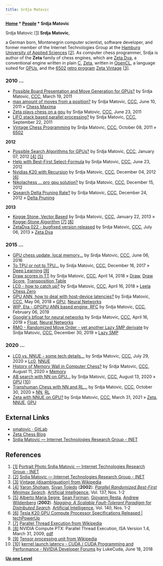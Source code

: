 ```yaml
---
title: Srdja Matovic
---
```

**[Home](Home "Home") \* [People](People "People") \* Srdja Matovic**



 [](http://www.inet.haw-hamburg.de/images/srdjamatovic.jpg/view) Srdja Matovic <a id="cite-note-1" href="#cite-ref-1">[1]</a> 
**Srdja Matovic**,  

a German born, Montenegrin computer scientist, software developer, and former member of the Internet Technologies Group at the [Hamburg University of Applied Sciences](https://en.wikipedia.org/wiki/Hamburg_University_of_Applied_Sciences) <a id="cite-note-2" href="#cite-ref-2">[2]</a>. 
As computer chess programmer, Srdja is author of the **Zeta** family of chess engines, which are [Zeta Dva](Zeta_Dva "Zeta Dva"), a conventional engine written in plain [C](C "C"), [Zeta](Zeta "Zeta"), written in [OpenCL](OpenCL "OpenCL"), a language suited for [GPUs](GPU "GPU"), and the [6502](6502 "6502") [retro program](https://en.wikipedia.org/wiki/Retro_style) [Zeta Vintage](index.php?title=Zeta_Vintage&action=edit&redlink=1 "Zeta Vintage (page does not exist)") <a id="cite-note-3" href="#cite-ref-3">[3]</a>. 



### 2010 ...


* [Possible Board Presentation and Move Generation for GPUs?](http://www.talkchess.com/forum/viewtopic.php?t=38478) by Srdja Matovic, [CCC](CCC "CCC"), March 19, 2011
* [max amount of moves from a position?](http://www.talkchess.com/forum/viewtopic.php?t=39332) by Srdja Matovic, [CCC](CCC "CCC"), June 10, 2011 » [Chess Maxima](Chess#Maxima "Chess")
* [Zeta plays chess on a gpu](http://www.talkchess.com/forum/viewtopic.php?t=39459) by Srdja Matovic, [CCC](CCC "CCC"), June 23, 2011
* [LIFO stack based parallel processing?](http://www.talkchess.com/forum/viewtopic.php?t=40493) by Srdja Matovic, [CCC](CCC "CCC"), September 22, 2011
* [Vintage Chess Programming](http://www.talkchess.com/forum/viewtopic.php?t=40674) by Srdja Matovic, [CCC](CCC "CCC"), October 08, 2011 » [6502](6502 "6502")


**2012**



* [Possible Search Algorithms for GPUs?](http://www.talkchess.com/forum/viewtopic.php?topic_view=threads&p=442052&t=41853) by Srdja Matovic, [CCC](CCC "CCC"), January 07, 2012 <a id="cite-note-4" href="#cite-ref-4">[4]</a> <a id="cite-note-5" href="#cite-ref-5">[5]</a>
* [Help with Best-First Select-Formula](http://www.talkchess.com/forum/viewtopic.php?t=44165) by Srdja Matovic, [CCC](CCC "CCC"), June 23, 2012
* [Nvidias K20 with Recursion](http://www.talkchess.com/forum/viewtopic.php?t=46277) by Srdja Matovic, [CCC](CCC "CCC"), December 04, 2012 <a id="cite-note-6" href="#cite-ref-6">[6]</a>
* [Nikolachess ... pro gpu solution?](http://www.talkchess.com/forum/viewtopic.php?t=46424) by Srdja Matovic, [CCC](CCC "CCC"), December 15, 2012
* [Qsearch Delta Pruning Rate?](http://www.talkchess.com/forum/viewtopic.php?t=46568) by Srdja Matovic, [CCC](CCC "CCC"), December 24, 2012 » [Delta Pruning](Delta_Pruning "Delta Pruning")


**2013**



* [Kogge Stone, Vector Based](http://www.talkchess.com/forum/viewtopic.php?t=46974) by Srdja Matovic, [CCC](CCC "CCC"), January 22, 2013 » [Kogge-Stone Algorithm](Kogge-Stone_Algorithm "Kogge-Stone Algorithm") <a id="cite-note-7" href="#cite-ref-7">[7]</a> <a id="cite-note-8" href="#cite-ref-8">[8]</a>
* [ZetaDva 022 - bugfixed version released](http://talkchess.com/forum/viewtopic.php?topic_view=threads&p=524770&t=48575) by Srdja Matovic, [CCC](CCC "CCC"), July 06, 2013 » [Zeta Dva](Zeta_Dva "Zeta Dva")


### 2015 ...


* [GPU chess update, local memory...](http://www.talkchess.com/forum/viewtopic.php?t=60386) by Srdja Matovic, [CCC](CCC "CCC"), June 06, 2016
* [To TPU or not to TPU...](http://www.talkchess.com/forum/viewtopic.php?t=66025) by Srdja Matovic, [CCC](CCC "CCC"), December 16, 2017 » [Deep Learning](Deep_Learning "Deep Learning") <a id="cite-note-9" href="#cite-ref-9">[9]</a>
* [Draw scores in TT](http://www.talkchess.com/forum/viewtopic.php?t=67102) by Srdja Matovic, [CCC](CCC "CCC"), April 14, 2018 » [Draw](Draw "Draw"), [Draw Score](Score#DrawScore "Score"), [Transposition Table](Transposition_Table "Transposition Table")
* [LC0 - how to catch up?](http://www.talkchess.com/forum3/viewtopic.php?f=7&t=67121) by Srdja Matovic, [CCC](CCC "CCC"), April 16, 2018 » [Leela Chess Zero](Leela_Chess_Zero "Leela Chess Zero")
* [GPU ANN, how to deal with host-device latencies?](http://www.talkchess.com/forum3/viewtopic.php?f=7&t=67347) by Srdja Matovic, [CCC](CCC "CCC"), May 06, 2018 » [GPU](GPU "GPU"), [Neural Networks](Neural_Networks "Neural Networks")
* [WIP, Eta - GPGPU ANN based engine, RFC](http://www.talkchess.com/forum3/viewtopic.php?f=7&t=69842) by Srdja Matovic, [CCC](CCC "CCC"), February 06, 2019
* [Google's bfloat for neural networks](http://www.talkchess.com/forum3/viewtopic.php?f=7&t=70504) by Srdja Matovic, [CCC](CCC "CCC"), April 16, 2019 » [Float](Float "Float"), [Neural Networks](Neural_Networks "Neural Networks")
* [RMO - Randomized Move Order - yet another Lazy SMP derivate](http://www.talkchess.com/forum3/viewtopic.php?f=7&t=72684) by Srdja Matovic, [CCC](CCC "CCC"), December 30, 2019 » [Lazy SMP](Lazy_SMP "Lazy SMP")


### 2020 ...


* [LC0 vs. NNUE - some tech details...](http://www.talkchess.com/forum3/viewtopic.php?f=2&t=74607) by Srdja Matovic, [CCC](CCC "CCC"), July 29, 2020 » [Lc0](Leela_Chess_Zero#Lc0 "Leela Chess Zero"), [NNUE](NNUE "NNUE")
* [History of Memory Wall in Computer Chess?](http://www.talkchess.com/forum3/viewtopic.php?f=7&t=74751) by Srdja Matovic, [CCC](CCC "CCC"), August 11, 2020 » [Memory](Memory "Memory")
* [AB search with NN on GPU...](http://www.talkchess.com/forum3/viewtopic.php?f=7&t=74771) by Srdja Matovic, [CCC](CCC "CCC"), August 13, 2020 » [GPU](GPU "GPU") <a id="cite-note-10" href="#cite-ref-10">[10]</a>
* [Transhuman Chess with NN and RL...](http://www.talkchess.com/forum3/viewtopic.php?f=2&t=75606) by Srdja Matovic, [CCC](CCC "CCC"), October 30, 2020 » [NN](Neural_Networks "Neural Networks"), [RL](Reinforcement_Learning "Reinforcement Learning")
* [Zeta with NNUE on GPU?](http://www.talkchess.com/forum3/viewtopic.php?f=7&t=76986) by Srdja Matovic, [CCC](CCC "CCC"), March 31, 2021 » [Zeta](Zeta "Zeta"), [NNUE](NNUE "NNUE"), [GPU](GPU "GPU")


## External Links


* [smatovic · GitLab](https://gitlab.com/smatovic)
* [Zeta Chess Blog](https://zeta-chess.app26.de/)
* [Srdja Matovic — Internet Technologies Research Group - INET](http://www.inet.haw-hamburg.de/members/alumni-1/srdja-matovic)


## References


 1. <a id="cite-ref-1" href="#cite-note-1">[1]</a> [Portrait Photo Srdja Matovic — Internet Technologies Research Group - INET](http://www.inet.haw-hamburg.de/images/srdjamatovic.jpg/view) 
2. <a id="cite-ref-2" href="#cite-note-2">[2]</a> [Srdja Matovic — Internet Technologies Research Group - INET](http://inet.cpt.haw-hamburg.de/members/alumni-1/srdja-matovic)
3. <a id="cite-ref-3" href="#cite-note-3">[3]</a> [Vintage (disambiguation) from Wikipedia](https://en.wikipedia.org/wiki/Vintage_%28disambiguation%29)
4. <a id="cite-ref-4" href="#cite-note-4">[4]</a> [Yaron Shoham](index.php?title=Yaron_Shoham&action=edit&redlink=1 "Yaron Shoham (page does not exist)"), [Sivan Toledo](index.php?title=Sivan_Toledo&action=edit&redlink=1 "Sivan Toledo (page does not exist)") (**2002**). *[Parallel Randomized Best-First Minimax Search](https://www.sciencedirect.com/science/article/pii/S0004370202001959)*. [Artificial Intelligence](https://en.wikipedia.org/wiki/Artificial_Intelligence_(journal)), Vol. 137, Nos. 1-2
5. <a id="cite-ref-5" href="#cite-note-5">[5]</a> [Alberto Maria Segre](Alberto_Maria_Segre "Alberto Maria Segre"), [Sean Forman](index.php?title=Sean_Forman&action=edit&redlink=1 "Sean Forman (page does not exist)"), [Giovanni Resta](index.php?title=Giovanni_Resta&action=edit&redlink=1 "Giovanni Resta (page does not exist)"), [Andrew Wildenberg](index.php?title=Andrew_Wildenberg&action=edit&redlink=1 "Andrew Wildenberg (page does not exist)") (**2002**). *[Nagging: A Scalable Fault-Tolerant Paradigm for Distributed Search](https://www.sciencedirect.com/science/article/pii/S000437020200228X)*. [Artificial Intelligence](https://en.wikipedia.org/wiki/Artificial_Intelligence_%28journal%29), Vol. 140, Nos. 1-2
6. <a id="cite-ref-6" href="#cite-note-6">[6]</a> [Tesla K20 GPU Compute Processor Specifications Released | techPowerUp](http://www.techpowerup.com/173846/Tesla-K20-GPU-Compute-Processor-Specifications-Released.html)
7. <a id="cite-ref-7" href="#cite-note-7">[7]</a> [Parallel Thread Execution from Wikipedia](https://en.wikipedia.org/wiki/Parallel_Thread_Execution)
8. <a id="cite-ref-8" href="#cite-note-8">[8]</a> NVIDIA Compute PTX: Parallel Thread Execution, ISA Version 1.4, March 31, 2009, [pdf](https://www.nvidia.com/content/CUDA-ptx_isa_1.4.pdf)
9. <a id="cite-ref-9" href="#cite-note-9">[9]</a> [Tensor processing unit from Wikipedia](https://en.wikipedia.org/wiki/Tensor_processing_unit)
10. <a id="cite-ref-10" href="#cite-note-10">[10]</a> [kernel launch latency - CUDA / CUDA Programming and Performance - NVIDIA Developer Forums](https://forums.developer.nvidia.com/t/kernel-launch-latency/62455) by LukeCuda, June 18, 2018

**[Up one Level](People "People")**







 
